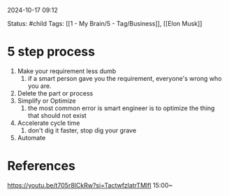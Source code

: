 2024-10-17 09:12

Status: #child
Tags: [[1 - My Brain/5 - Tag/Business]], [[Elon Musk]]

# 5 step process
1. Make your requirement less dumb
	1. if a smart person gave you the requirement, everyone's wrong who you are.
2. Delete the part or process 
3. Simplify or Optimize
	1. the most common error is smart engineer is to optimize the thing that should not exist
4. Accelerate cycle time
	1. don't dig it faster, stop dig your grave
5. Automate



# References
https://youtu.be/t705r8ICkRw?si=TactwfzlatrTMlfI
15:00~